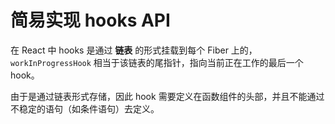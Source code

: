 # 简易实现 hooks API

在 React 中 hooks 是通过 **链表** 的形式挂载到每个 Fiber 上的，`workInProgressHook` 相当于该链表的尾指针，指向当前正在工作的最后一个 hook。

由于是通过链表形式存储，因此 hook 需要定义在函数组件的头部，并且不能通过不稳定的语句（如条件语句）去定义。
